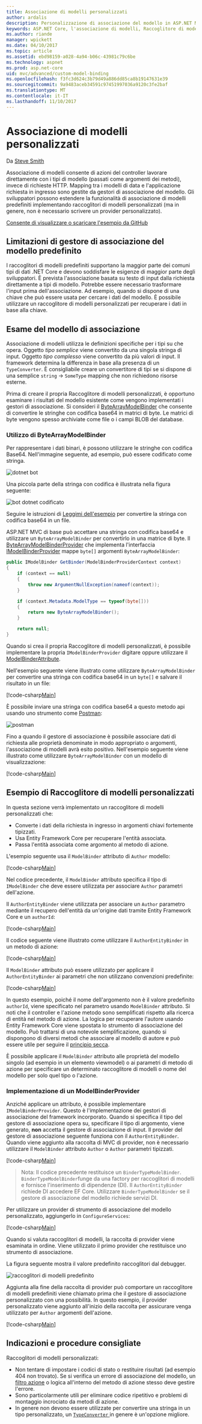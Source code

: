```yaml
---
title: Associazione di modelli personalizzati
author: ardalis
description: Personalizzazione di associazione del modello in ASP.NET MVC di base.
keywords: ASP.NET Core, l'associazione di modelli, Raccoglitore di modelli personalizzati
ms.author: riande
manager: wpickett
ms.date: 04/10/2017
ms.topic: article
ms.assetid: ebd98159-a028-4a94-b06c-43981c79c6be
ms.technology: aspnet
ms.prod: asp.net-core
uid: mvc/advanced/custom-model-binding
ms.openlocfilehash: f3fc3d624c3b79d49a886dd85ca8b19147631e39
ms.sourcegitcommit: 9a9483aceb34591c97451997036a9120c3fe2baf
ms.translationtype: MT
ms.contentlocale: it-IT
ms.lasthandoff: 11/10/2017
---
```

# <a name="custom-model-binding"></a>Associazione di modelli personalizzati

Da [Steve Smith](https://ardalis.com/)

Associazione di modelli consente di azioni del controller lavorare direttamente con i tipi di modello (passati come argomenti dei metodi), invece di richieste HTTP. Mapping tra i modelli di data e l'applicazione richiesta in ingresso sono gestite da gestori di associazione del modello. Gli sviluppatori possono estendere la funzionalità di associazione di modelli predefiniti implementando raccoglitori di modelli personalizzati (ma in genere, non è necessario scrivere un provider personalizzato).

[Consente di visualizzare o scaricare l'esempio da GitHub](https://github.com/aspnet/Docs/tree/master/aspnetcore/mvc/advanced/custom-model-binding/)

## <a name="default-model-binder-limitations"></a>Limitazioni di gestore di associazione del modello predefinito

I raccoglitori di modelli predefiniti supportano la maggior parte dei comuni tipi di dati .NET Core e devono soddisfare le esigenze di maggior parte degli sviluppatori. È prevista l'associazione basata su testo di input dalla richiesta direttamente a tipi di modello. Potrebbe essere necessario trasformare l'input prima dell'associazione. Ad esempio, quando si dispone di una chiave che può essere usata per cercare i dati del modello. È possibile utilizzare un raccoglitore di modelli personalizzati per recuperare i dati in base alla chiave.

## <a name="model-binding-review"></a>Esame del modello di associazione

Associazione di modelli utilizza le definizioni specifiche per i tipi su che opera. Oggetto *tipo semplice* viene convertito da una singola stringa di input. Oggetto *tipo complesso* viene convertito da più valori di input. Il framework determina la differenza in base alla presenza di un `TypeConverter`. È consigliabile creare un convertitore di tipi se si dispone di una semplice `string`  ->  `SomeType` mapping che non richiedono risorse esterne.

Prima di creare il propria Raccoglitore di modelli personalizzati, è opportuno esaminare i risultati del modello esistente come vengono implementati i gestori di associazione. Si consideri il [ByteArrayModelBinder](https://docs.microsoft.com/aspnet/core/api/microsoft.aspnetcore.mvc.modelbinding.binders.bytearraymodelbinder) che consente di convertire le stringhe con codifica base64 in matrici di byte. Le matrici di byte vengono spesso archiviate come file o i campi BLOB del database.

### <a name="working-with-the-bytearraymodelbinder"></a>Utilizzo di ByteArrayModelBinder

Per rappresentare i dati binari, è possono utilizzare le stringhe con codifica Base64. Nell'immagine seguente, ad esempio, può essere codificato come stringa.

![dotnet bot](custom-model-binding/images/bot.png "bot dotnet")

Una piccola parte della stringa con codifica è illustrata nella figura seguente:

![bot dotnet codificato](custom-model-binding/images/encoded-bot.png "bot dotnet con codificato")

Seguire le istruzioni di [Leggimi dell'esempio](https://github.com/aspnet/Docs/blob/master/aspnetcore/mvc/advanced/custom-model-binding/sample/CustomModelBindingSample/README.md) per convertire la stringa con codifica base64 in un file.

ASP.NET MVC di base può accettare una stringa con codifica base64 e utilizzare un `ByteArrayModelBinder` per convertirlo in una matrice di byte. Il [ByteArrayModelBinderProvider](https://docs.microsoft.com/aspnet/core/api/microsoft.aspnetcore.mvc.modelbinding.binders.bytearraymodelbinderprovider) che implementa l'interfaccia [IModelBinderProvider](https://docs.microsoft.com/aspnet/core/api/microsoft.aspnetcore.mvc.modelbinding.imodelbinderprovider) mappe `byte[]` argomenti `ByteArrayModelBinder`:

```csharp
public IModelBinder GetBinder(ModelBinderProviderContext context)
{
    if (context == null)
    {
        throw new ArgumentNullException(nameof(context));
    }

    if (context.Metadata.ModelType == typeof(byte[]))
    {
        return new ByteArrayModelBinder();
    }

    return null;
}
```

Quando si crea il propria Raccoglitore di modelli personalizzati, è possibile implementare la propria `IModelBinderProvider` digitare oppure utilizzare il [ModelBinderAttribute](https://docs.microsoft.com/aspnet/core/api/microsoft.aspnetcore.mvc.modelbinderattribute).

Nell'esempio seguente viene illustrato come utilizzare `ByteArrayModelBinder` per convertire una stringa con codifica base64 in un `byte[]` e salvare il risultato in un file:

[!code-csharp[Main](custom-model-binding/sample/CustomModelBindingSample/Controllers/ImageController.cs?name=post1&highlight=3)]

È possibile inviare una stringa con codifica base64 a questo metodo api usando uno strumento come [Postman](https://www.getpostman.com/):

![postman](custom-model-binding/images/postman.png "postman")

Fino a quando il gestore di associazione è possibile associare dati di richiesta alle proprietà denominate in modo appropriato o argomenti, l'associazione di modelli avrà esito positivo. Nell'esempio seguente viene illustrato come utilizzare `ByteArrayModelBinder` con un modello di visualizzazione:

[!code-csharp[Main](custom-model-binding/sample/CustomModelBindingSample/Controllers/ImageController.cs?name=post2&highlight=2)]

## <a name="custom-model-binder-sample"></a>Esempio di Raccoglitore di modelli personalizzati

In questa sezione verrà implementato un raccoglitore di modelli personalizzati che:

- Converte i dati della richiesta in ingresso in argomenti chiavi fortemente tipizzati.
- Usa Entity Framework Core per recuperare l'entità associata.
- Passa l'entità associata come argomento al metodo di azione.

L'esempio seguente usa il `ModelBinder` attributo di `Author` modello:

[!code-csharp[Main](custom-model-binding/sample/CustomModelBindingSample/Data/Author.cs?highlight=10)]

Nel codice precedente, il `ModelBinder` attributo specifica il tipo di `IModelBinder` che deve essere utilizzata per associare `Author` parametri dell'azione. 

Il `AuthorEntityBinder` viene utilizzata per associare un `Author` parametro mediante il recupero dell'entità da un'origine dati tramite Entity Framework Core e un `authorId`:

[!code-csharp[Main](custom-model-binding/sample/CustomModelBindingSample/Binders/AuthorEntityBinder.cs?name=demo)]

Il codice seguente viene illustrato come utilizzare il `AuthorEntityBinder` in un metodo di azione:

[!code-csharp[Main](custom-model-binding/sample/CustomModelBindingSample/Controllers/BoundAuthorsController.cs?name=demo2&highlight=2)]

Il `ModelBinder` attributo può essere utilizzato per applicare il `AuthorEntityBinder` ai parametri che non utilizzano convenzioni predefinite:

[!code-csharp[Main](custom-model-binding/sample/CustomModelBindingSample/Controllers/BoundAuthorsController.cs?name=demo1&highlight=2)]

In questo esempio, poiché il nome dell'argomento non è il valore predefinito `authorId`, viene specificato nel parametro usando `ModelBinder` attributo. Si noti che il controller e l'azione metodo sono semplificati rispetto alla ricerca di entità nel metodo di azione. La logica per recuperare l'autore usando Entity Framework Core viene spostata lo strumento di associazione del modello. Può trattarsi di una notevole semplificazione, quando si dispongono di diversi metodi che associare al modello di autore e può essere utile per seguire il [principio secca](http://deviq.com/don-t-repeat-yourself/).

È possibile applicare il `ModelBinder` attributo alle proprietà del modello singolo (ad esempio in un elemento viewmodel) o ai parametri di metodo di azione per specificare un determinato raccoglitore di modelli o nome del modello per solo quel tipo o l'azione.

### <a name="implementing-a-modelbinderprovider"></a>Implementazione di un ModelBinderProvider

Anziché applicare un attributo, è possibile implementare `IModelBinderProvider`. Questo è l'implementazione dei gestori di associazione del framework incorporato. Quando si specifica il tipo del gestore di associazione opera su, specificare il tipo di argomento, viene generato, **non** accetta il gestore di associazione di input. Il provider del gestore di associazione seguente funziona con il `AuthorEntityBinder`. Quando viene aggiunto alla raccolta di MVC di provider, non è necessario utilizzare il `ModelBinder` attributo `Author` o `Author` parametri tipizzati.

[!code-csharp[Main](custom-model-binding/sample/CustomModelBindingSample/Binders/AuthorEntityBinderProvider.cs?highlight=17-20)]

> Nota: Il codice precedente restituisce un `BinderTypeModelBinder`. `BinderTypeModelBinder`funge da una factory per raccoglitori di modelli e fornisce l'inserimento di dipendenze (DI). Il `AuthorEntityBinder` richiede DI accedere EF Core. Utilizzare `BinderTypeModelBinder` se il gestore di associazione del modello richiede servizi DI.

Per utilizzare un provider di strumento di associazione del modello personalizzato, aggiungerlo in `ConfigureServices`:

[!code-csharp[Main](custom-model-binding/sample/CustomModelBindingSample/Startup.cs?name=callout&highlight=5-9)]

Quando si valuta raccoglitori di modelli, la raccolta di provider viene esaminata in ordine. Viene utilizzato il primo provider che restituisce uno strumento di associazione.

La figura seguente mostra il valore predefinito raccoglitori dal debugger.

![raccoglitori di modelli predefinito](custom-model-binding/images/default-model-binders.png "predefinito raccoglitori di modelli")

Aggiunta alla fine della raccolta di provider può comportare un raccoglitore di modelli predefiniti viene chiamato prima che il gestore di associazione personalizzato con una possibilità. In questo esempio, il provider personalizzato viene aggiunto all'inizio della raccolta per assicurare venga utilizzato per `Author` argomenti dell'azione.

[!code-csharp[Main](custom-model-binding/sample/CustomModelBindingSample/Startup.cs?name=callout&highlight=5-9)]

## <a name="recommendations-and-best-practices"></a>Indicazioni e procedure consigliate

Raccoglitori di modelli personalizzati:
- Non tentare di impostare i codici di stato o restituire risultati (ad esempio 404 non trovato). Se si verifica un errore di associazione del modello, un [filtro azione](xref:mvc/controllers/filters) o logica all'interno del metodo di azione stesso deve gestire l'errore.
- Sono particolarmente utili per eliminare codice ripetitivo e problemi di montaggio incrociato da metodi di azione.
- In genere non devono essere utilizzate per convertire una stringa in un tipo personalizzato, un [ `TypeConverter` ](https://docs.microsoft.com//dotnet/api/system.componentmodel.typeconverter) in genere è un'opzione migliore.

